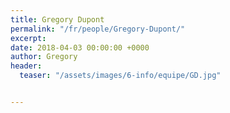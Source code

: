 ```yaml
---
title: Gregory Dupont
permalink: "/fr/people/Gregory-Dupont/"
excerpt: 
date: 2018-04-03 00:00:00 +0000
author: Gregory
header:
  teaser: "/assets/images/6-info/equipe/GD.jpg"


---
```

